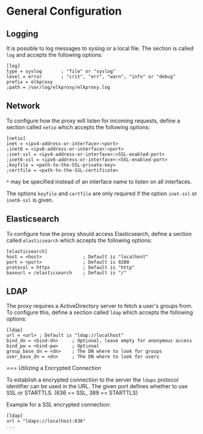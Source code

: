 # <a id="general-configuration"></a> General Configuration

## Logging

It is possible to log messages to syslog or a local file. The section is called
`log` and accepts the following options:

````
[log]
type = syslog       ; "file" or "syslog"
level = error       ; "crit", "err", "warn", "info" or "debug"
prefix = elkproxy
;path = /var/log/elkproxy/elkproxy.log
````

## Network

To configure how the proxy will listen for incoming requests, define a section
called `netio` which accepts the following options:

````
[netio]
inet = <ipv4-address-or-interface>:<port>
;inet6 = <ipv6-address-or-interface>:<port>
;inet-ssl = <ipv4-address-or-interface>:<SSL-enabled-port>
;inet6-ssl = <ipv6-address-or-interface>:<SSL-enabled-port>
;keyfile = <path-to-the-SSL-private-key>
;certfile = <path-to-the-SSL-certificate>
````

`*` may be specified instead of an interface name to listen on all interfaces.

The options `keyfile` and `certfile` are only required if the option `inet-ssl`
or `inet6-ssl` is given.

## Elasticsearch

To configure how the proxy should access Elasticsearch, define a section called
`elasticsearch` which accepts the following options:

````
[elasticsearch]
host = <host>               ; Default is "localhost"
port = <port>               ; Default is 9200
protocol = https            ; Default is "http"
baseurl = /elasticsearch    ; Default is "/"
````

## LDAP

The proxy requires a ActiveDirectory server to fetch a user's groups from. To
configure this, define a section called `ldap` which accepts the following
options:

````
[ldap]
url = <url> ; Default is "ldap://localhost"
bind_dn = <bind-dn>     ; Optional, leave empty for anonymous access
bind_pw = <bind-pw>     ; Optional
group_base_dn = <dn>    ; The DN where to look for groups
user_base_dn = <dn>     ; The DN where to look for users
````

=== Utilizing a Encrypted Connection

To establish a encrypted connection to the server the `ldaps` protocol
identifier can be used in the URL. The given port defines whether to use SSL
or STARTTLS. (636 == SSL, 389 == STARTTLS)

Example for a SSL encrypted connection:

````
[ldap]
url = "ldaps://localhost:636"
...
````
